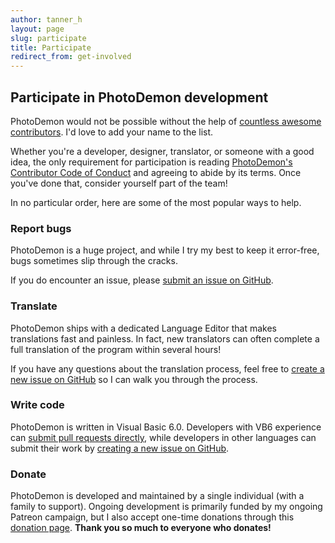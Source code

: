```yaml
---
author: tanner_h
layout: page
slug: participate
title: Participate
redirect_from: get-involved
---
```


## Participate in PhotoDemon development

PhotoDemon would not be possible without the help of [countless awesome contributors](contributors/).  I'd love to add your name to the list.

Whether you're a developer, designer, translator, or someone with a good idea, the only requirement for participation is reading [PhotoDemon's Contributor Code of Conduct](https://github.com/tannerhelland/PhotoDemon/blob/master/CODE_OF_CONDUCT.md) and agreeing to abide by its terms.  Once you've done that, consider yourself part of the team!

In no particular order, here are some of the most popular ways to help.

### Report bugs

PhotoDemon is a huge project, and while I try my best to keep it error-free, bugs sometimes slip through the cracks.

If you do encounter an issue, please [submit an issue on GitHub](https://github.com/tannerhelland/PhotoDemon/issues).

### Translate

PhotoDemon ships with a dedicated Language Editor that makes translations fast and painless.  In fact, new translators can often complete a full translation of the program within several hours!

If you have any questions about the translation process, feel free to [create a new issue on GitHub](https://github.com/tannerhelland/PhotoDemon/issues) so I can walk you through the process.

### Write code

PhotoDemon is written in Visual Basic 6.0.  Developers with VB6 experience can [submit pull requests directly](https://github.com/tannerhelland/PhotoDemon/pulls), while developers in other languages can submit their work by [creating a new issue on GitHub](https://github.com/tannerhelland/PhotoDemon/issues).

### Donate

PhotoDemon is developed and maintained by a single individual (with a family to support).  Ongoing development is primarily funded by my ongoing Patreon campaign, but I also accept one-time donations through this [donation page](donate/).  **Thank you so much to everyone who donates!**
